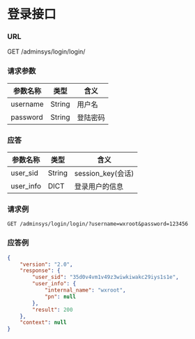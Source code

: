 # 登录接口

### URL

GET		/adminsys/login/login/

### 请求参数

| 参数名称 | 类型   | 含义     |
| -------- | ------ | -------- |
| username | String | 用户名   |
| password | String | 登陆密码 |

### 应答

| 参数名称  | 类型   | 含义              |
| --------- | ------ | ----------------- |
| user_sid  | String | session_key(会话) |
| user_info | DICT   | 登录用户的信息    |

### 请求例

```http
GET /adminsys/login/login/?username=wxroot&password=123456
```

### 应答例

```json
{
    "version": "2.0",
    "response": {
        "user_sid": "35d0v4vm1v49z3wiwkiwakc29iys1s1e",
        "user_info": {
            "internal_name": "wxroot",
            "pn": null
        },
        "result": 200
    },
    "context": null
}
```


